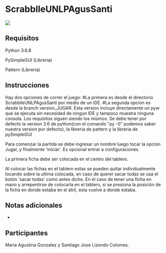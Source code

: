 # ScrabblleUNLPAgusSanti
![](https://i.imgur.com/O7vRM8o.png)


## Requisitos

Python 3.6.8

PySimpleGUI (Libreria)

Pattern (Libreria)

## Instrucciones

Hay dos opciones de correr el juego: 
#La primera es desde el directorio ScrabblleUNLPAgusSanti por medio de un IDE.
#La segunda opcion es desde la branch version_JUGAR.  Esta version incluye directamente un pyw que se ejecuta sin necesidad
de ningun IDE y tampoco muestra ninguna consola. Los requisitos siguen siendo los mismos. Se debe tener por defecto la version
3.6 de python(con el comando "py -0" podemos saber nuestra version por defecto), la libreria de pattern y la libreria de pySimpleGUI

Para comenzar la partida se debe ingresar un nombre luego tocar la opcion Jugar, y finalmente 'iniciar'. Es opcional entrar
a configuraciones.

La primera ficha debe ser colocada en el centro del tablero.

Al colocar las fichas en el tablero estas se pueden quitar individualmente tocando sobre la ultima colocada, en caso de querer sacar todas se usa el botón 'sacar todas' como antes dicho. En el caso de tener una ficha en mano y arrepentirse de colocarla en el tablero, si se presiona la posición de la ficha en donde estaba en el átril, esta vuelve a donde estaba. 

## Notas adicionales

-

## Participantes

Maria Agustina Gonzalez y Santiago Jose Lizondo Colomes.

